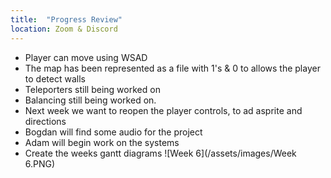 ```yaml
---
title:  "Progress Review"
location: Zoom & Discord
---
```


-   Player can move using WSAD
-   The map has been represented as a file with 1's & 0 to allows the player to detect walls
- Teleporters still being worked on
- Balancing still being worked on.
- Next week we want to reopen the player controls, to ad asprite and directions
- Bogdan will find some audio for the project
- Adam will begin work on the systems
-   Create the weeks gantt diagrams
![Week 6](/assets/images/Week 6.PNG)